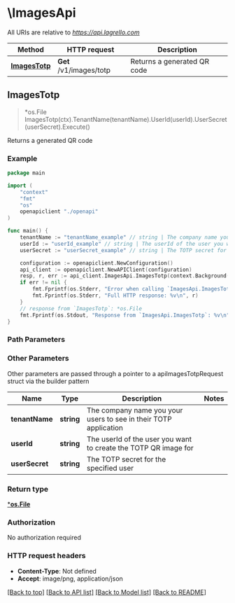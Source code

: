 # \ImagesApi

All URIs are relative to *https://api.lagrello.com*

Method | HTTP request | Description
------------- | ------------- | -------------
[**ImagesTotp**](ImagesApi.md#ImagesTotp) | **Get** /v1/images/totp | Returns a generated QR code



## ImagesTotp

> *os.File ImagesTotp(ctx).TenantName(tenantName).UserId(userId).UserSecret(userSecret).Execute()

Returns a generated QR code



### Example

```go
package main

import (
    "context"
    "fmt"
    "os"
    openapiclient "./openapi"
)

func main() {
    tenantName := "tenantName_example" // string | The company name you your users to see in their TOTP application (optional)
    userId := "userId_example" // string | The userId of the user you want to create the TOTP QR image for (optional)
    userSecret := "userSecret_example" // string | The TOTP secret for the specified user (optional)

    configuration := openapiclient.NewConfiguration()
    api_client := openapiclient.NewAPIClient(configuration)
    resp, r, err := api_client.ImagesApi.ImagesTotp(context.Background()).TenantName(tenantName).UserId(userId).UserSecret(userSecret).Execute()
    if err != nil {
        fmt.Fprintf(os.Stderr, "Error when calling `ImagesApi.ImagesTotp``: %v\n", err)
        fmt.Fprintf(os.Stderr, "Full HTTP response: %v\n", r)
    }
    // response from `ImagesTotp`: *os.File
    fmt.Fprintf(os.Stdout, "Response from `ImagesApi.ImagesTotp`: %v\n", resp)
}
```

### Path Parameters



### Other Parameters

Other parameters are passed through a pointer to a apiImagesTotpRequest struct via the builder pattern


Name | Type | Description  | Notes
------------- | ------------- | ------------- | -------------
 **tenantName** | **string** | The company name you your users to see in their TOTP application | 
 **userId** | **string** | The userId of the user you want to create the TOTP QR image for | 
 **userSecret** | **string** | The TOTP secret for the specified user | 

### Return type

[***os.File**](*os.File.md)

### Authorization

No authorization required

### HTTP request headers

- **Content-Type**: Not defined
- **Accept**: image/png, application/json

[[Back to top]](#) [[Back to API list]](../README.md#documentation-for-api-endpoints)
[[Back to Model list]](../README.md#documentation-for-models)
[[Back to README]](../README.md)

